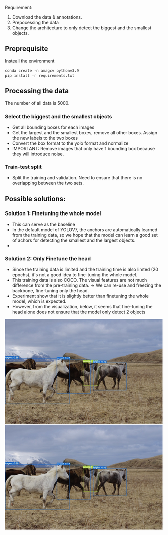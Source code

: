 Requirement:
1. Download the data & annotations. 
2. Prepocessing the data  
3. Change the architecture to only detect the biggest and the smallest objects.

## Preprequisite
Insteall the environment
```
conda create -n amagcv python=3.9
pip install -r requirements.txt
```

## Processing the data
The number of all data is 5000.

### Select the biggest and the smallest objects 
- Get all bounding boxes for each images
- Get the largest and the smallest boxes, remove all other boxes. Assign the new labels to the two boxes
- Convert the box format to the yolo format and normalize
- IMPORTANT: Remove images that only have 1 bounding box because they will introduce noise.

### Train-test split
- Split the training and validation. Need to ensure that there is no overlapping between the two sets.


## Possible solutions:
### Solution 1: Finetuning the whole model
- This can serve as the baseline
- In the default model of YOLOV7, the anchors are automatically learned from the training data, so we hope that the model can learn a good set of achors for detecting the smallest and the largest objects.
- 

### Solution 2: Only Finetune the head
- Since the training data is limited and the training time is also limted (20 epochs), it's not a good idea to fine-tuning the whole model. 
- This training data is also COCO. The visual features are not much difference from the pre-training data. => We can re-use and freezing the backbone, fine-tuning only the head.
- Experiment show that it is slightly better than finetuning the whole model, which is expected.
- However, from the visualization, below, it seems that fine-tuning the head alone does not ensure that the model only detect 2 objects

![alt text](https://github.com/hungdtrn/AMAGCV_TASK1/blob/main/public/finetune_head/horses.jpg?raw=true)
![alt text](https://github.com/hungdtrn/AMAGCV_TASK1/blob/main/public/finetune_head/horses.jpg?raw=true)
